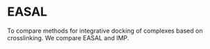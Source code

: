 # EASAL

To compare methods for integrative docking of complexes based on crosslinking. We compare EASAL and IMP.
